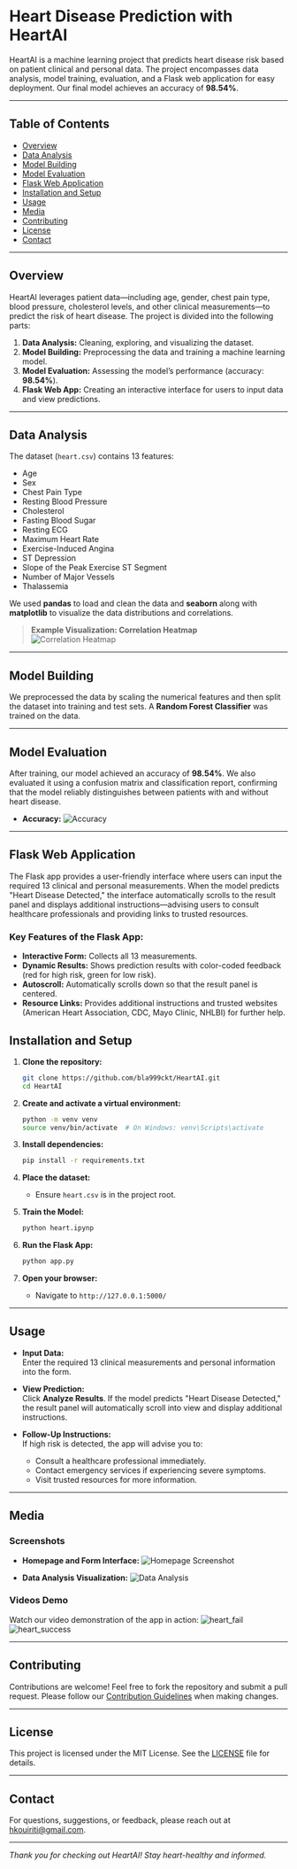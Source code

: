 # Heart Disease Prediction with HeartAI

HeartAI is a machine learning project that predicts heart disease risk based on patient clinical and personal data. The project encompasses data analysis, model training, evaluation, and a Flask web application for easy deployment. Our final model achieves an accuracy of **98.54%**.

---

## Table of Contents

- [Overview](#overview)
- [Data Analysis](#data-analysis)
- [Model Building](#model-building)
- [Model Evaluation](#model-evaluation)
- [Flask Web Application](#flask-web-application)
- [Installation and Setup](#installation-and-setup)
- [Usage](#usage)
- [Media](#media)
- [Contributing](#contributing)
- [License](#license)
- [Contact](#contact)

---

## Overview

HeartAI leverages patient data—including age, gender, chest pain type, blood pressure, cholesterol levels, and other clinical measurements—to predict the risk of heart disease. The project is divided into the following parts:

1. **Data Analysis:** Cleaning, exploring, and visualizing the dataset.
2. **Model Building:** Preprocessing the data and training a machine learning model.
3. **Model Evaluation:** Assessing the model’s performance (accuracy: **98.54%**).
4. **Flask Web App:** Creating an interactive interface for users to input data and view predictions.

---

## Data Analysis

The dataset (`heart.csv`) contains 13 features:
- Age
- Sex
- Chest Pain Type
- Resting Blood Pressure
- Cholesterol
- Fasting Blood Sugar
- Resting ECG
- Maximum Heart Rate
- Exercise-Induced Angina
- ST Depression
- Slope of the Peak Exercise ST Segment
- Number of Major Vessels
- Thalassemia

We used **pandas** to load and clean the data and **seaborn** along with **matplotlib** to visualize the data distributions and correlations.

> **Example Visualization: Correlation Heatmap**  
> ![Correlation Heatmap](assets/correlation_heatmap.png)

---

## Model Building

We preprocessed the data by scaling the numerical features and then split the dataset into training and test sets. A **Random Forest Classifier** was trained on the data.

---

## Model Evaluation

After training, our model achieved an accuracy of **98.54%**. We also evaluated it using a confusion matrix and classification report, confirming that the model reliably distinguishes between patients with and without heart disease.

- **Accuracy:**
  ![Accuracy](assets/heart_accuracy.png)

---

## Flask Web Application

The Flask app provides a user-friendly interface where users can input the required 13 clinical and personal measurements. When the model predicts "Heart Disease Detected," the interface automatically scrolls to the result panel and displays additional instructions—advising users to consult healthcare professionals and providing links to trusted resources.

### Key Features of the Flask App:

- **Interactive Form:** Collects all 13 measurements.
- **Dynamic Results:** Shows prediction results with color-coded feedback (red for high risk, green for low risk).
- **Autoscroll:** Automatically scrolls down so that the result panel is centered.
- **Resource Links:** Provides additional instructions and trusted websites (American Heart Association, CDC, Mayo Clinic, NHLBI) for further help.

## Installation and Setup

1. **Clone the repository:**

   ```bash
   git clone https://github.com/bla999ckt/HeartAI.git
   cd HeartAI
   ```

2. **Create and activate a virtual environment:**

   ```bash
   python -m venv venv
   source venv/bin/activate  # On Windows: venv\Scripts\activate
   ```

3. **Install dependencies:**

   ```bash
   pip install -r requirements.txt
   ```

4. **Place the dataset:**
   - Ensure `heart.csv` is in the project root.

5. **Train the Model:**

   ```bash
   python heart.ipynp
   ```

6. **Run the Flask App:**

   ```bash
   python app.py
   ```

7. **Open your browser:**
   - Navigate to `http://127.0.0.1:5000/`

---

## Usage

- **Input Data:**  
  Enter the required 13 clinical measurements and personal information into the form.

- **View Prediction:**  
  Click **Analyze Results**. If the model predicts "Heart Disease Detected," the result panel will automatically scroll into view and display additional instructions.

- **Follow-Up Instructions:**  
  If high risk is detected, the app will advise you to:
  - Consult a healthcare professional immediately.
  - Contact emergency services if experiencing severe symptoms.
  - Visit trusted resources for more information.

---

## Media

### Screenshots

- **Homepage and Form Interface:**
  ![Homepage Screenshot](assets/homepage.png)

- **Data Analysis Visualization:**
  ![Data Analysis](assets/heart_analysis.png)
  

### Videos Demo

Watch our video demonstration of the app in action:
![heart_fail](https://github.com/bla999ckt/HeartAI/blob/main/assets/heart_fail.gif)
![heart_success](https://github.com/bla999ckt/HeartAI/blob/main/assets/heart_success.gif)

---

## Contributing

Contributions are welcome! Feel free to fork the repository and submit a pull request. Please follow our [Contribution Guidelines](CONTRIBUTING.md) when making changes.

---

## License

This project is licensed under the MIT License. See the [LICENSE](LICENSE) file for details.

---

## Contact

For questions, suggestions, or feedback, please reach out at [hkouiriti@gmail.com](mailto:hkouiriti@gmail.com).

---

*Thank you for checking out HeartAI! Stay heart-healthy and informed.*
